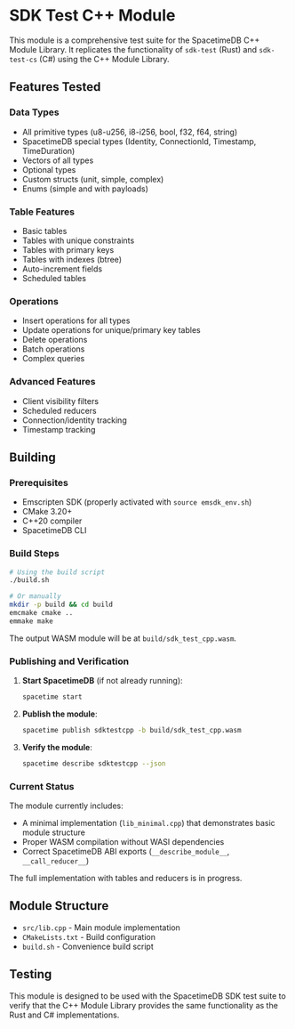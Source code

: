 # SDK Test C++ Module

This module is a comprehensive test suite for the SpacetimeDB C++ Module Library. It replicates the functionality of `sdk-test` (Rust) and `sdk-test-cs` (C#) using the C++ Module Library.

## Features Tested

### Data Types
- All primitive types (u8-u256, i8-i256, bool, f32, f64, string)
- SpacetimeDB special types (Identity, ConnectionId, Timestamp, TimeDuration)
- Vectors of all types
- Optional types
- Custom structs (unit, simple, complex)
- Enums (simple and with payloads)

### Table Features
- Basic tables
- Tables with unique constraints
- Tables with primary keys
- Tables with indexes (btree)
- Auto-increment fields
- Scheduled tables

### Operations
- Insert operations for all types
- Update operations for unique/primary key tables
- Delete operations
- Batch operations
- Complex queries

### Advanced Features
- Client visibility filters
- Scheduled reducers
- Connection/identity tracking
- Timestamp tracking

## Building

### Prerequisites
- Emscripten SDK (properly activated with `source emsdk_env.sh`)
- CMake 3.20+
- C++20 compiler
- SpacetimeDB CLI

### Build Steps

```bash
# Using the build script
./build.sh

# Or manually
mkdir -p build && cd build
emcmake cmake ..
emmake make
```

The output WASM module will be at `build/sdk_test_cpp.wasm`.

### Publishing and Verification

1. **Start SpacetimeDB** (if not already running):
   ```bash
   spacetime start
   ```

2. **Publish the module**:
   ```bash
   spacetime publish sdktestcpp -b build/sdk_test_cpp.wasm
   ```

3. **Verify the module**:
   ```bash
   spacetime describe sdktestcpp --json
   ```

### Current Status

The module currently includes:
- A minimal implementation (`lib_minimal.cpp`) that demonstrates basic module structure
- Proper WASM compilation without WASI dependencies
- Correct SpacetimeDB ABI exports (`__describe_module__`, `__call_reducer__`)

The full implementation with tables and reducers is in progress.

## Module Structure

- `src/lib.cpp` - Main module implementation
- `CMakeLists.txt` - Build configuration
- `build.sh` - Convenience build script

## Testing

This module is designed to be used with the SpacetimeDB SDK test suite to verify that the C++ Module Library provides the same functionality as the Rust and C# implementations.